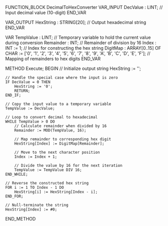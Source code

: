 FUNCTION_BLOCK DecimalToHexConverter
VAR_INPUT
    DecValue : LINT; // Input decimal value (10-digit)
END_VAR

VAR_OUTPUT
    HexString : STRING[20]; // Output hexadecimal string
END_VAR

VAR
    TempValue : LINT;       // Temporary variable to hold the current value during conversion
    Remainder : INT;        // Remainder of division by 16
    Index : INT := 1;       // Index for constructing the hex string
    DigitMap : ARRAY[0..15] OF CHAR := ['0', '1', '2', '3', '4', '5', '6', '7', '8', '9', 'A', 'B', 'C', 'D', 'E', 'F']; // Mapping of remainders to hex digits
END_VAR

METHOD Execute;
BEGIN
    // Initialize output string
    HexString := '';

    // Handle the special case where the input is zero
    IF DecValue = 0 THEN
        HexString := '0';
        RETURN;
    END_IF;

    // Copy the input value to a temporary variable
    TempValue := DecValue;

    // Loop to convert decimal to hexadecimal
    WHILE TempValue > 0 DO
        // Calculate remainder when divided by 16
        Remainder := MOD(TempValue, 16);
        
        // Map remainder to corresponding hex digit
        HexString[Index] := DigitMap[Remainder];
        
        // Move to the next character position
        Index := Index + 1;
        
        // Divide the value by 16 for the next iteration
        TempValue := TempValue DIV 16;
    END_WHILE;

    // Reverse the constructed hex string
    FOR i := 1 TO Index - 1 DO
        HexString[i] := HexString[Index - i];
    END_FOR;

    // Null-terminate the string
    HexString[Index] := #0;
END_METHOD



